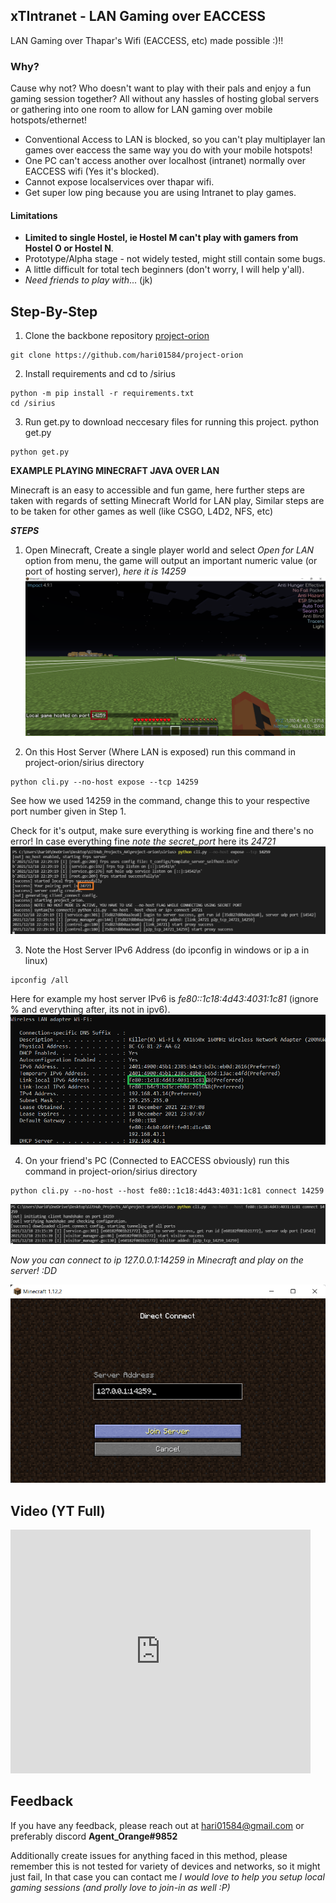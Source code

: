 ## xTIntranet - LAN Gaming over EACCESS
LAN Gaming over Thapar's Wifi (EACCESS, etc) made possible :)!!
### Why?
Cause why not? Who doesn't want to play with their pals and enjoy a fun gaming session together? All without any hassles of hosting global servers or gathering into one room to allow for LAN gaming over mobile hotspots/ethernet!

* Conventional Access to LAN is blocked, so you can't play multiplayer lan games over eaccess the same way you do with your mobile hotspots!
* One PC can't access another over localhost (intranet) normally over EACCESS wifi (Yes it's blocked).
* Cannot expose localservices over thapar wifi.
* Get super low ping because you are using Intranet to play games.
#### Limitations
* **Limited to single Hostel, ie Hostel M can't play with gamers from Hostel O or Hostel N**.
* Prototype/Alpha stage - not widely tested, might still contain some bugs.
* A little difficult for total tech beginners (don't worry, I will help y'all).
* *Need friends to play with*... (jk)


## Step-By-Step
1. Clone the backbone repository [project-orion](https://github.com/hari01584/project-orion)
```
git clone https://github.com/hari01584/project-orion
```
2. Install requirements and cd to /sirius
```
python -m pip install -r requirements.txt
cd /sirius
```
3. Run get.py to download neccesary files for running this project.
python get.py
```
python get.py
```

**EXAMPLE PLAYING MINECRAFT JAVA OVER LAN**

Minecraft is an easy to accessible and fun game, here further steps are taken with regards of setting Minecraft World for LAN play, Similar steps are to be taken for other games as well (like CSGO, L4D2, NFS, etc)

***STEPS***

1. Open Minecraft, Create a single player world and select *Open for LAN* option from menu, the game will output an important numeric value (or port of hosting server), *here it is 14259*
![game_open_lan](https://raw.githubusercontent.com/hari01584/xTIntranet/main/game_open_lan.png)

2. On this Host Server (Where LAN is exposed) run this command in project-orion/sirius directory
```
python cli.py --no-host expose --tcp 14259
```
See how we used 14259 in the command, change this to your respective port number given in Step 1.

Check for it's output, make sure everything is working fine and there's no error! In case everything fine *note the secret_port* here its *24721*
![get_secret_port](https://raw.githubusercontent.com/hari01584/xTIntranet/main/get_secret_port.png)

3. Note the Host Server IPv6 Address (do ipconfig in windows or ip a in linux)
```
ipconfig /all
```

Here for example my host server IPv6 is *fe80::1c18:4d43:4031:1c81* (ignore % and everything after, its not in ipv6).
![see_ipv6](https://raw.githubusercontent.com/hari01584/xTIntranet/main/see_ipv6.png)

4. On your friend's PC (Connected to EACCESS obviously)  run this command in project-orion/sirius directory
```
python cli.py --no-host --host fe80::1c18:4d43:4031:1c81 connect 14259
```
![connect_secret_port](https://raw.githubusercontent.com/hari01584/xTIntranet/main/connect_secret_port.png)

*Now you can connect to ip *127.0.0.1:14259* in Minecraft and play on the server! :DD*

![local_connect_client](https://raw.githubusercontent.com/hari01584/xTIntranet/main/local_connect_client.png)

## Video (YT Full)
<iframe  title="YouTube video player" width="480" height="390" src="http://www.youtube.com/watch?v=dvy7OiLBpoo?autoplay=1" frameborder="0" allowfullscreen></iframe>


## Feedback

If you have any feedback, please reach out at hari01584@gmail.com or preferably discord **Agent_Orange#9852**

Additionally create issues for anything faced in this method, please remember this is not tested for variety of devices and networks, so it might just fail, In that case you can contact me *I would love to help you setup local gaming sessions (and prolly love to join-in as well :P)*
